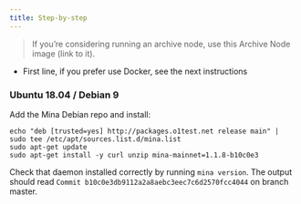 ```yaml
---
title: Step-by-step
---
```


> If you’re considering running an archive node, use this Archive Node image (link to it).

- First line, if you prefer use Docker, see the next instructions 

### Ubuntu 18.04 / Debian 9
Add the Mina Debian repo and install:

```
echo "deb [trusted=yes] http://packages.o1test.net release main" | sudo tee /etc/apt/sources.list.d/mina.list
sudo apt-get update
sudo apt-get install -y curl unzip mina-mainnet=1.1.8-b10c0e3
```
Check that daemon installed correctly by running `mina version`. The output should read `Commit b10c0e3db9112a2a8aebc3eec7c6d2570fcc4044` on branch master.

